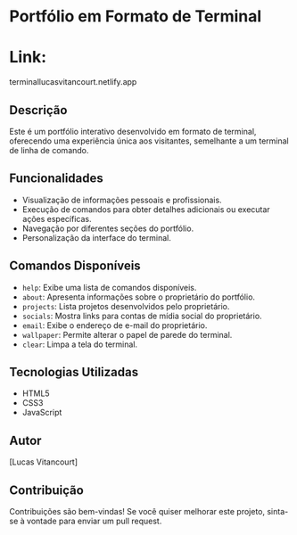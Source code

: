 # Portfólio em Formato de Terminal

# Link:

terminallucasvitancourt.netlify.app

## Descrição

Este é um portfólio interativo desenvolvido em formato de terminal, oferecendo uma experiência única aos visitantes, semelhante a um terminal de linha de comando.

## Funcionalidades

- Visualização de informações pessoais e profissionais.
- Execução de comandos para obter detalhes adicionais ou executar ações específicas.
- Navegação por diferentes seções do portfólio.
- Personalização da interface do terminal.

## Comandos Disponíveis

- `help`: Exibe uma lista de comandos disponíveis.
- `about`: Apresenta informações sobre o proprietário do portfólio.
- `projects`: Lista projetos desenvolvidos pelo proprietário.
- `socials`: Mostra links para contas de mídia social do proprietário.
- `email`: Exibe o endereço de e-mail do proprietário.
- `wallpaper`: Permite alterar o papel de parede do terminal.
- `clear`: Limpa a tela do terminal.

## Tecnologias Utilizadas

- HTML5
- CSS3
- JavaScript

## Autor

[Lucas Vitancourt]

## Contribuição

Contribuições são bem-vindas! Se você quiser melhorar este projeto, sinta-se à vontade para enviar um pull request.

